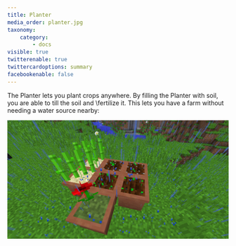 ```yaml
---
title: Planter
media_order: planter.jpg
taxonomy:
    category:
        - docs
visible: true
twitterenable: true
twittercardoptions: summary
facebookenable: false
---
```


The Planter lets you plant crops anywhere. By filling the Planter with soil, you are able to till the soil and \fertilize it. This  lets you have a farm without needing a water source nearby:

![](planter.jpg)